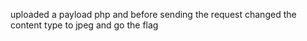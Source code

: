 uploaded a payload php and before sending the request changed the content type to jpeg and go the flag
